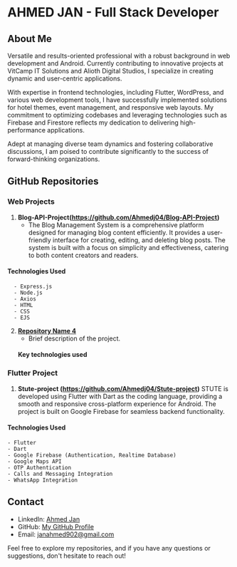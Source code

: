 <!---### Hi there 👋--->

# AHMED JAN - Full Stack Developer

## About Me

Versatile and results-oriented professional with a robust background in web development and Android. Currently contributing to innovative projects at VitCamp IT Solutions and Alioth Digital Studios, I specialize in creating dynamic and user-centric applications.

With expertise in frontend technologies, including Flutter, WordPress, and various web development tools, I have successfully implemented solutions for hotel themes, event management, and responsive web layouts. My commitment to optimizing codebases and leveraging technologies such as Firebase and Firestore reflects my dedication to delivering high-performance applications.

Adept at managing diverse team dynamics and fostering collaborative discussions, I am poised to contribute significantly to the success of forward-thinking organizations.

## GitHub Repositories

### Web Projects

1. **Blog-API-Project(https://github.com/Ahmedj04/Blog-API-Project)**
   - The Blog Management System is a comprehensive platform designed for managing blog content efficiently. It provides a user-friendly interface for creating, editing, and deleting blog posts. The system is built with a focus on simplicity and effectiveness, catering to both content creators and readers.
#### Technologies Used
      - Express.js
      - Node.js
      - Axios
      - HTML
      - CSS
      - EJS

2. **[Repository Name 4](https://github.com/your-username/repository-4)**
   - Brief description of the project.
   #### Key technologies used
    

### Flutter Project

1. **Stute-project (https://github.com/Ahmedj04/Stute-project)**
STUTE is developed using Flutter with Dart as the coding language, providing a smooth and responsive cross-platform experience for Android. The project is built on Google Firebase for seamless backend functionality.
#### Technologies Used
    - Flutter
    - Dart
    - Google Firebase (Authentication, Realtime Database)
    - Google Maps API
    - OTP Authentication
    - Calls and Messaging Integration
    - WhatsApp Integration

## Contact

- LinkedIn: [Ahmed Jan](https://www.linkedin.com/in/ahmed-jan004)
- GitHub: [My GitHub Profile](https://github.com/Ahmedj04)
- Email: janahmed902@gmail.com

Feel free to explore my repositories, and if you have any questions or suggestions, don't hesitate to reach out!

<!--
**Ahmedj04/Ahmedj04** is a ✨ _special_ ✨ repository because its `README.md` (this file) appears on your GitHub profile.

Here are some ideas to get you started:

- 🔭 I’m currently working on ...
- 🌱 I’m currently learning ...
- 👯 I’m looking to collaborate on ...
- 🤔 I’m looking for help with ...
- 💬 Ask me about ...
- 📫 How to reach me: ...
- 😄 Pronouns: ...
- ⚡ Fun fact: ...
-->
